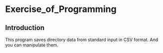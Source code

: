 # Exercise_of_Programming
## Introduction
This program saves directory data from standard input in CSV format. And you can manipulate them. 
